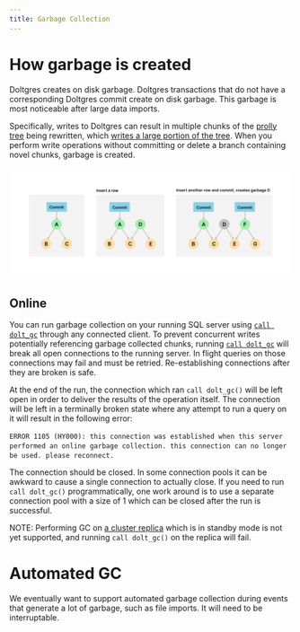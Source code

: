 ```yaml
---
title: Garbage Collection
---
```


# How garbage is created

Doltgres creates on disk garbage. Doltgres transactions that do not have a corresponding Doltgres commit create on disk garbage. This garbage is most noticeable after large data imports.

Specifically, writes to Doltgres can result in multiple chunks of the [prolly
tree](https://www.dolthub.com/blog/2020-04-01-how-dolt-stores-table-data) being rewritten,
which [writes a large portion of the
tree](https://www.dolthub.com/blog/2020-05-13-dolt-commit-graph-and-structural-sharing/#cant_share).
When you perform write operations without committing or delete a branch containing novel
chunks, garbage is created.

![How garbage is created](../../../.gitbook/assets/how-garbage-is-created.png)

## Online

You can run garbage collection on your running SQL server using [`call dolt_gc`](../version-control/dolt-sql-procedures.md#dolt_gc) through any connected client. To prevent concurrent
writes potentially referencing garbage collected chunks, running
[`call dolt_gc`](../version-control/dolt-sql-procedures.md#dolt_gc) will break all open
connections to the running server. In flight queries on those connections may fail and must be retried. Re-establishing connections after they are broken is safe.

At the end of the run, the connection which ran `call dolt_gc()` will be left open in order to deliver the results of the operation itself. The connection will be left in a terminally broken state where any attempt to run a query on it will result in the following error:

`ERROR 1105 (HY000): this connection was established when this server performed an online garbage collection. this connection can no longer be used. please reconnect.`

The connection should be closed. In some connection pools it can be awkward to cause a single connection to actually close. If you need to run `call dolt_gc()` programmatically, one work around is to use a separate connection pool with a size of 1 which can be closed after the run is successful.

NOTE: Performing GC on [a cluster replica](../server/replication.md) which is in standby mode is not yet supported, and running `call dolt_gc()` on the replica will fail.

# Automated GC

We eventually want to support automated garbage collection during events that generate a
lot of garbage, such as file imports. It will need to be interruptable.
